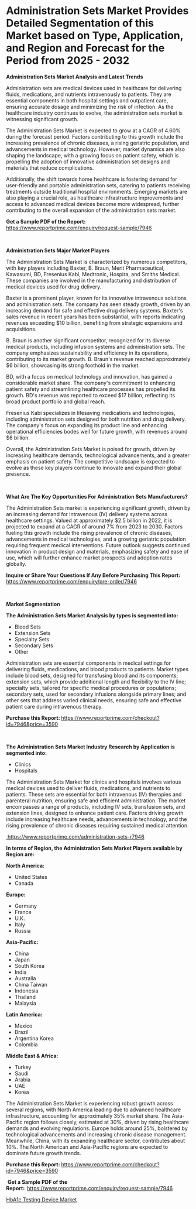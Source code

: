 <p><h1>Administration Sets Market Provides Detailed Segmentation of this Market based on Type, Application, and Region and Forecast for the Period from 2025 - 2032</h1></p><p><strong>Administration Sets Market Analysis and Latest Trends</strong></p>
<p><p>Administration sets are medical devices used in healthcare for delivering fluids, medications, and nutrients intravenously to patients. They are essential components in both hospital settings and outpatient care, ensuring accurate dosage and minimizing the risk of infection. As the healthcare industry continues to evolve, the administration sets market is witnessing significant growth. </p><p>The Administration Sets Market is expected to grow at a CAGR of 4.60% during the forecast period. Factors contributing to this growth include the increasing prevalence of chronic diseases, a rising geriatric population, and advancements in medical technology. However, market dynamics are also shaping the landscape, with a growing focus on patient safety, which is propelling the adoption of innovative administration set designs and materials that reduce complications. </p><p>Additionally, the shift towards home healthcare is fostering demand for user-friendly and portable administration sets, catering to patients receiving treatments outside traditional hospital environments. Emerging markets are also playing a crucial role, as healthcare infrastructure improvements and access to advanced medical devices become more widespread, further contributing to the overall expansion of the administration sets market.</p></p>
<p><strong>Get a Sample PDF of the Report:&nbsp;</strong> <a href="https://www.reportprime.com/enquiry/request-sample/7946?utm_campaign=3431&utm_medium=2&utm_source=Github&utm_content=ia&utm_term=19032025&utm_id=administration-sets">https://www.reportprime.com/enquiry/request-sample/7946</a></p>
<p>&nbsp;</p>
<p><strong>Administration Sets Major Market Players</strong></p>
<p><p>The Administration Sets Market is characterized by numerous competitors, with key players including Baxter, B. Braun, Merit Pharmaceutical, Kawasumi, BD, Fresenius Kabi, Medtronic, Hospira, and Smiths Medical. These companies are involved in the manufacturing and distribution of medical devices used for drug delivery.</p><p>Baxter is a prominent player, known for its innovative intravenous solutions and administration sets. The company has seen steady growth, driven by an increasing demand for safe and effective drug delivery systems. Baxter's sales revenue in recent years has been substantial, with reports indicating revenues exceeding $10 billion, benefiting from strategic expansions and acquisitions.</p><p>B. Braun is another significant competitor, recognized for its diverse medical products, including infusion systems and administration sets. The company emphasizes sustainability and efficiency in its operations, contributing to its market growth. B. Braun's revenue reached approximately $6 billion, showcasing its strong foothold in the market.</p><p>BD, with a focus on medical technology and innovation, has gained a considerable market share. The company's commitment to enhancing patient safety and streamlining healthcare processes has propelled its growth. BD's revenue was reported to exceed $17 billion, reflecting its broad product portfolio and global reach.</p><p>Fresenius Kabi specializes in lifesaving medications and technologies, including administration sets designed for both nutrition and drug delivery. The company's focus on expanding its product line and enhancing operational efficiencies bodes well for future growth, with revenues around $6 billion.</p><p>Overall, the Administration Sets Market is poised for growth, driven by increasing healthcare demands, technological advancements, and a greater emphasis on patient safety. The competitive landscape is expected to evolve as these key players continue to innovate and expand their global presence.</p></p>
<p>&nbsp;</p>
<p><strong>What Are The Key Opportunities For Administration Sets Manufacturers?</strong></p>
<p><p>The Administration Sets market is experiencing significant growth, driven by an increasing demand for intravenous (IV) delivery systems across healthcare settings. Valued at approximately $2.5 billion in 2022, it is projected to expand at a CAGR of around 7% from 2023 to 2030. Factors fueling this growth include the rising prevalence of chronic diseases, advancements in medical technologies, and a growing geriatric population requiring frequent medical interventions. Future outlook suggests continued innovation in product design and materials, emphasizing safety and ease of use, which will further enhance market prospects and adoption rates globally.</p></p>
<p><strong>Inquire or Share Your Questions If Any Before Purchasing This Report:</strong> <a href="https://www.reportprime.com/enquiry/pre-order/7946?utm_campaign=3431&utm_medium=2&utm_source=Github&utm_content=ia&utm_term=19032025&utm_id=administration-sets">https://www.reportprime.com/enquiry/pre-order/7946</a></p>
<p>&nbsp;</p>
<p><strong>Market Segmentation</strong></p>
<p><strong>The Administration Sets Market Analysis by types is segmented into:</strong></p>
<p><ul><li>Blood Sets</li><li>Extension Sets</li><li>Specialty Sets</li><li>Secondary Sets</li><li>Other</li></ul></p>
<p><p>Administration sets are essential components in medical settings for delivering fluids, medications, and blood products to patients. Market types include blood sets, designed for transfusing blood and its components; extension sets, which provide additional length and flexibility to the IV line; specialty sets, tailored for specific medical procedures or populations; secondary sets, used for secondary infusions alongside primary lines; and other sets that address varied clinical needs, ensuring safe and effective patient care during intravenous therapy.</p></p>
<p><strong>Purchase this Report:&nbsp;</strong><a href="https://www.reportprime.com/checkout?id=7946&price=3590&utm_campaign=3431&utm_medium=2&utm_source=Github&utm_content=ia&utm_term=19032025&utm_id=administration-sets">https://www.reportprime.com/checkout?id=7946&price=3590</a></p>
<p>&nbsp;</p>
<p><strong>The Administration Sets Market Industry Research by Application is segmented into:</strong></p>
<p><ul><li>Clinics</li><li>Hospitals</li></ul></p>
<p><p>The Administration Sets Market for clinics and hospitals involves various medical devices used to deliver fluids, medications, and nutrients to patients. These sets are essential for both intravenous (IV) therapies and parenteral nutrition, ensuring safe and efficient administration. The market encompasses a range of products, including IV sets, transfusion sets, and extension lines, designed to enhance patient care. Factors driving growth include increasing healthcare needs, advancements in technology, and the rising prevalence of chronic diseases requiring sustained medical attention.</p></p>
<p><a href="https://www.reportprime.com/administration-sets-r7946?utm_campaign=3431&utm_medium=2&utm_source=Github&utm_content=ia&utm_term=19032025&utm_id=administration-sets">&nbsp;https://www.reportprime.com/administration-sets-r7946</a></p>
<p><strong>In terms of Region, the Administration Sets Market Players available by Region are:</strong></p>
<p>
    <p> <strong> North America: </strong>
        <ul>
            <li>United States</li>
            <li>Canada</li>
        </ul>
        </p> 
    <p> <strong> Europe: </strong>
        <ul>
            <li>Germany</li>
            <li>France</li>
            <li>U.K.</li>
            <li>Italy</li>
            <li>Russia</li>
        </ul>
        </p> 
    <p> <strong> Asia-Pacific: </strong>
        <ul>
            <li>China</li>
            <li>Japan</li>
            <li>South Korea</li>
            <li>India</li>
            <li>Australia</li>
            <li>China Taiwan</li>
            <li>Indonesia</li>
            <li>Thailand</li>
            <li>Malaysia</li>
        </ul>
        </p> 
    <p> <strong> Latin America: </strong>
        <ul>
            <li>Mexico</li>
            <li>Brazil</li>
            <li>Argentina Korea</li>
            <li>Colombia</li>
        </ul>
        </p> 
    <p> <strong> Middle East & Africa: </strong>
        <ul>
            <li>Turkey</li>
            <li>Saudi</li>
            <li>Arabia</li>
            <li>UAE</li>
            <li>Korea</li>
        </ul>
    </p>
    </p>
<p><p>The Administration Sets Market is experiencing robust growth across several regions, with North America leading due to advanced healthcare infrastructure, accounting for approximately 35% market share. The Asia-Pacific region follows closely, estimated at 30%, driven by rising healthcare demands and evolving regulations. Europe holds around 25%, bolstered by technological advancements and increasing chronic disease management. Meanwhile, China, with its expanding healthcare sector, contributes about 10%. The North American and Asia-Pacific regions are expected to dominate future growth trends.</p></p>
<p><strong>Purchase this Report: </strong><a href="https://www.reportprime.com/checkout?id=7946&price=3590&utm_campaign=3431&utm_medium=2&utm_source=Github&utm_content=ia&utm_term=19032025&utm_id=administration-sets">https://www.reportprime.com/checkout?id=7946&price=3590</a></p>
<p>&nbsp;<strong>Get a Sample PDF of the Report:&nbsp;&nbsp;</strong><a href="https://www.reportprime.com/enquiry/request-sample/7946?utm_campaign=3431&utm_medium=2&utm_source=Github&utm_content=ia&utm_term=19032025&utm_id=administration-sets">https://www.reportprime.com/enquiry/request-sample/7946</a></p>
<p><strong></strong></p>
<p><p><a href="https://github.com/chkrselia/Market-Research-Report-List-1/blob/main/hba1c-testing-device-market.md?utm_campaign=3431&utm_medium=2&utm_source=Github&utm_content=ia&utm_term=19032025&utm_id=administration-sets">HbA1c Testing Device Market</a></p></p>
